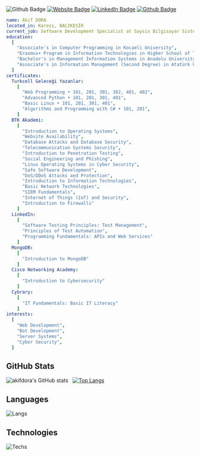 ![Github Badge](https://komarev.com/ghpvc/?username=akifdora&color=blueviolet)
[![Website Badge](https://img.shields.io/badge/-Website-1db5e7?style=flat-quare&labelColor=1db5e7&logo=googleearth&logoColor=white&link=link)](https://akifdora.com)
[![LinkedIn Badge](https://img.shields.io/badge/-LinkedIn-0a66c2?style=flat-quare&labelColor=0a66c2&logo=linkedin&logoColor=white&link=link)](https://www.linkedin.com/in/akifdora/)
[![Github Badge](https://img.shields.io/badge/-Github-000000?style=flat-quare&labelColor=000000&logo=github&logoColor=white&link=link)](https://github.com/akifdora)
```yaml
name: Akif DORA
located_in: Karesi, BALIKESİR
current_job: Software Development Specialist at Saysis Bilgisayar Sistemleri.Tic.Ltd.Şti.
education:
  [
    "Associate's in Computer Programming in Kocaeli University",
    "Erasmus+ Program in Information Technologies in Higher School of Transport "Todor Kableshkov" Sofia, Bulgaria"
    "Bachelor's in Management Information Systems in Anadolu University",
    "Associate's in Information Management (Second Degree) in Atatürk University",
  ]
certificates:
  Turkcell Geleceği Yazanlar:
    [
      "Web Programming • 101, 201, 301, 302, 401, 402",
      "Advanced Python • 101, 201, 301, 401",
      "Basic Linux • 101, 201, 301, 401",
      "Algorithms and Programming with C# • 101, 201",
    ]
  BTK Akademi:
    [
      "Introduction to Operating Systems",
      "Website Availability",
      "Database Attacks and Database Security",
      "Telecommunication Systems Security",
      "Introduction to Penetration Testing",
      "Social Engineering and Phishing",
      "Linux Operating Systems in Cyber Security",
      "Safe Software Development",
      "DoS/DDoS Attacks and Protection",
      "Introduction to Information Technologies",
      "Basic Network Technologies",
      "SIEM Fundamentals",
      "Internet of Things (IoT) and Security",
      "Introduction to Firewalls"
    ]
  LinkedIn:
    [
      "Software Testing Principles: Test Management",
      "Principles of Test Automation",
      "Programming Fundamentals: APIs and Web Services"
    ]
  MongoDB:
    [
      "Introduction to MongoDB"
    ]
  Cisco Networking Academy:
    [
      "Introduction to Cybersecurity"
    ]
  Cybrary:
    [
      "IT Fundamentals: Basic IT Literacy"
    ]
interests:
  [
    "Web Development",
    "Bot Development",
    "Server Systems",
    "Cyber Security",
  ]
```
## GitHub Stats
![akifdora's GitHub stats](https://github-readme-stats.vercel.app/api?username=akifdora&show_icons=true&theme=synthwave) &nbsp;&nbsp;[![Top Langs](https://github-readme-stats.vercel.app/api/top-langs/?username=akifdora&layout=compact&theme=synthwave)](https://github.com/akifdora)
## Languages
![Langs](https://skillicons.dev/icons?i=html,css,js,ts,php,c,cs,cpp,dart,flutter,py,")
## Technologies
![Techs](https://skillicons.dev/icons?i=kali,vscode,git,vim,bash,nodejs,mysql,sqlite,mongodb,bots,wordpress,cloudflare,ps,ai,figma,xd,")
